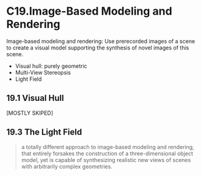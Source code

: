 # C19.Image-Based Modeling and Rendering

Image-based modeling and rendering:  Use prerecorded images of a scene to create a visual model supporting the synthesis of novel images of this scene.

* Visual hull: purely geometric
* Multi-View Stereopsis
* Light Field

## 19.1 Visual Hull

[MOSTLY SKIPED]

## 19.3 The Light Field

> a totally different approach to image-based modeling and rendering, that entirely forsakes the construction of a three-dimensional object model, yet is capable of synthesizing realistic new views of scenes with arbitrarily complex geometries. 


